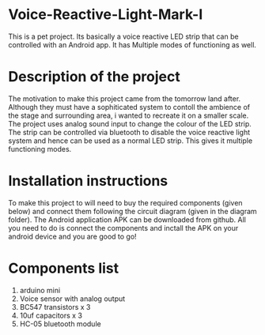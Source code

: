 # Voice-Reactive-Light-Mark-I
This is a pet project. Its basically a voice reactive LED strip that can be controlled with an Android app. It has Multiple modes of functioning as well.

# Description of the project
The motivation to make this project came from the tomorrow land after. Although they must have a sophiticated system to contoll the ambience of the stage and surrounding area, i wanted to recreate it on a smaller scale.
The project uses analog sound input to change the colour of the LED strip. The strip can be controlled via bluetooth to disable the voice reactive light system and hence can be used as a normal LED strip. This gives it multiple functioning modes.

# Installation instructions
To make this project to will need to buy the required components (given below) and connect them following the circuit diagram (given in the diagram folder).
The Android application APK can be downloaded from github.
All you need to do is connect the components and inctall the APK on your android device and you are good to go!

# Components list
1. arduino mini
2. Voice sensor with analog output
3. BC547 transistors x 3
4. 10uf capacitors x 3
5. HC-05 bluetooth module
